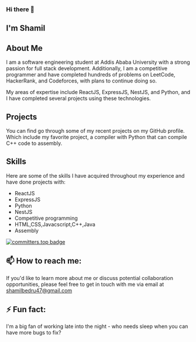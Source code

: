 ### Hi there 👋
## I'm Shamil

## About Me
I am a software engineering student at Addis Ababa University with a strong passion for full stack development. Additionally, I am a competitive programmer and have completed hundreds of problems on LeetCode, HackerRank, and Codeforces, with plans to continue doing so. 

My areas of expertise include ReactJS, ExpressJS, NestJS, and Python, and I have completed several projects using these technologies.

## Projects
You can find go through some of my recent projects on my GitHub profile. Which include my favorite project, a compiler with Python that can compile C++ code to assembly.

## Skills
Here are some of the skills I have acquired throughout my experience and have done projects with:

* ReactJS
* ExpressJS
* Python
* NestJS
* Competitive programming
* HTML,CSS,Javacscript,C++,Java
* Assembly
  
[![committers.top badge](https://user-badge.committers.top/ethiopia/github.com/shamil-b.svg)](https://user-badge.committers.top/ethiopia/github.com/shamil-b)
## 📫 How to reach me:
If you'd like to learn more about me or discuss potential collaboration opportunities, please feel free to get in touch with me via email at shamilbedru47@gmail.com

## ⚡ Fun fact:
I'm a big fan of working late into the night - who needs sleep when you can have more bugs to fix?
